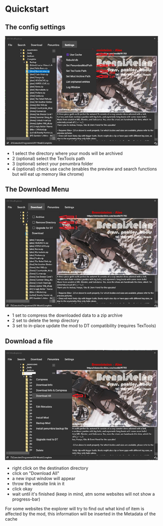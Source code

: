 # Quickstart

## The config settings

![image](https://raw.githubusercontent.com/GiR-Zippo/XIV-Modexplorer/main/Doc/Quickstart/quickstart_settings.jpg)

- 1 select the directory where your mods will be archived
- 2 (optional) select the TexTools path
- 3 (optional) select your penumbra folder
- 4 (optional) check use cache (enables the preview and search functions but will eat up memory like chrome)

## The Download Menu

![image](https://raw.githubusercontent.com/GiR-Zippo/XIV-Modexplorer/main/Doc/Quickstart/quickstart_download.jpg)

- 1 set to compress the downloaded data to a zip archive
- 2 set to delete the temp directory
- 3 set to in-place update the mod to DT compatibility (requires TexTools)

## Download a file

![image](https://raw.githubusercontent.com/GiR-Zippo/XIV-Modexplorer/main/Doc/Quickstart/quickstart_download_b.jpg)

- right click on the destination directory
- click on "Download All"
- a new input window will appear
- throw the website link in it
- click okay
- wait until it's finished (keep in mind, atm some websites will not show a progress-bar)


For some websites the explorer will try to find out what kind of item is affected by the mod, this information will be inserted in the Metadata of the cache
